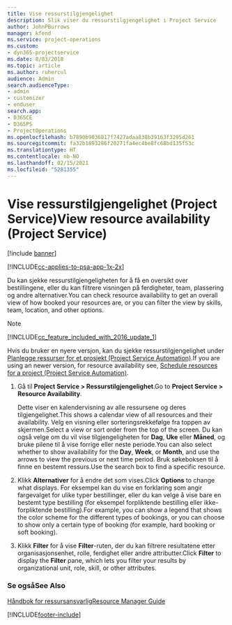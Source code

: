 ```yaml
---
title: Vise ressurstilgjengelighet
description: Slik viser du ressurstilgjengelighet i Project Service
author: JohnPBurrows
manager: kfend
ms.service: project-operations
ms.custom:
- dyn365-projectservice
ms.date: 8/03/2018
ms.topic: article
ms.author: ruhercul
audience: Admin
search.audienceType:
- admin
- customizer
- enduser
search.app:
- D365CE
- D365PS
- ProjectOperations
ms.openlocfilehash: b7890b9036817f7427adaa838b39163f3295d261
ms.sourcegitcommit: fa32b1893286f20271fa4ec4be8fc68bd135f53c
ms.translationtype: HT
ms.contentlocale: nb-NO
ms.lasthandoff: 02/15/2021
ms.locfileid: "5281355"
---
```

# <a name="view-resource-availability-project-service"></a><span data-ttu-id="fb60b-103">Vise ressurstilgjengelighet (Project Service)</span><span class="sxs-lookup"><span data-stu-id="fb60b-103">View resource availability (Project Service)</span></span>

[!include [banner](../includes/psa-now-project-operations.md)]

[!INCLUDE[cc-applies-to-psa-app-1x-2x](../includes/cc-applies-to-psa-app-1x-2x.md)]

<span data-ttu-id="fb60b-104">Du kan sjekke ressurstilgjengeligheten for å få en oversikt over bestillingene, eller du kan filtrere visningen på ferdigheter, team, plassering og andre alternativer.</span><span class="sxs-lookup"><span data-stu-id="fb60b-104">You can check resource availability to get an overall view of how booked your resources are, or you can filter the view by skills, team, location, and other options.</span></span>  
  
> [!NOTE]
> [!INCLUDE[cc_feature_included_with_2016_update_1](../includes/cc-feature-included-with-2016-update-1.md)]  
> 
>  <span data-ttu-id="fb60b-105">Hvis du bruker en nyere versjon, kan du sjekke ressurstilgjengelighet under [Planlegge ressurser for et prosjekt (Project Service Automation)](../psa/schedule-resources-project.md).</span><span class="sxs-lookup"><span data-stu-id="fb60b-105">If you are using an newer version, for resource availability see, [Schedule resources for a project (Project Service Automation)](../psa/schedule-resources-project.md).</span></span>  

1. <span data-ttu-id="fb60b-106">Gå til **Project Service > Ressurstilgjengelighet**.</span><span class="sxs-lookup"><span data-stu-id="fb60b-106">Go to **Project Service > Resource Availability**.</span></span>  

    <span data-ttu-id="fb60b-107">Dette viser en kalendervisning av alle ressursene og deres tilgjengelighet.</span><span class="sxs-lookup"><span data-stu-id="fb60b-107">This shows a calendar view of all resources and their availability.</span></span> <span data-ttu-id="fb60b-108">Velg en visning eller sorteringsrekkefølge fra toppen av skjermen.</span><span class="sxs-lookup"><span data-stu-id="fb60b-108">Select a view or sort order from the top of the screen.</span></span> <span data-ttu-id="fb60b-109">Du kan også velge om du vil vise tilgjengeligheten for **Dag**, **Uke** eller **Måned**, og bruke pilene til å vise forrige eller neste periode.</span><span class="sxs-lookup"><span data-stu-id="fb60b-109">You can also select whether to show availability for the **Day**, **Week**, or **Month**, and use the arrows to view the previous or next time period.</span></span> <span data-ttu-id="fb60b-110">Bruk søkeboksen til å finne en bestemt ressurs.</span><span class="sxs-lookup"><span data-stu-id="fb60b-110">Use the search box to find a specific resource.</span></span>  

2. <span data-ttu-id="fb60b-111">Klikk **Alternativer** for å endre det som vises.</span><span class="sxs-lookup"><span data-stu-id="fb60b-111">Click **Options** to change what displays.</span></span> <span data-ttu-id="fb60b-112">For eksempel kan du vise en forklaring som angir fargevalget for ulike typer bestillinger, eller du kan velge å vise bare en bestemt type bestilling (for eksempel forpliktende bestilling eller ikke-forpliktende bestilling).</span><span class="sxs-lookup"><span data-stu-id="fb60b-112">For example, you can show a legend that shows the color scheme for the different types of bookings, or you can choose to show only a certain type of booking (for example, hard booking or soft booking).</span></span>  

3. <span data-ttu-id="fb60b-113">Klikk **Filter** for å vise **Filter**-ruten, der du kan filtrere resultatene etter organisasjonsenhet, rolle, ferdighet eller andre attributter.</span><span class="sxs-lookup"><span data-stu-id="fb60b-113">Click **Filter** to display the **Filter** pane, which lets you filter your results by organizational unit, role, skill, or other attributes.</span></span>  

### <a name="see-also"></a><span data-ttu-id="fb60b-114">Se også</span><span class="sxs-lookup"><span data-stu-id="fb60b-114">See Also</span></span>  
 [<span data-ttu-id="fb60b-115">Håndbok for ressursansvarlig</span><span class="sxs-lookup"><span data-stu-id="fb60b-115">Resource Manager Guide</span></span>](../psa/resource-manager-guide.md)


[!INCLUDE[footer-include](../includes/footer-banner.md)]